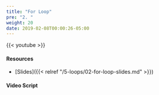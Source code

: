 ```yaml
---
title: "For Loop"
pre: "2. "
weight: 20
date: 2019-02-08T00:00:26-05:00
---
```


{{< youtube  >}}

#### Resources

* [Slides]({{< relref "/5-loops/02-for-loop-slides.md" >}})

#### Video Script
